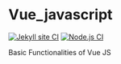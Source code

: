 # Vue_javascript
[![Jekyll site CI](https://github.com/Masrik-Dahir/Vue_javascript/actions/workflows/jekyll.yml/badge.svg)](https://github.com/Masrik-Dahir/Vue_javascript/actions/workflows/jekyll.yml)
[![Node.js CI](https://github.com/Masrik-Dahir/Vue_javascript/actions/workflows/node.js.yml/badge.svg)](https://github.com/Masrik-Dahir/Vue_javascript/actions/workflows/node.js.yml)

Basic Functionalities of Vue JS
